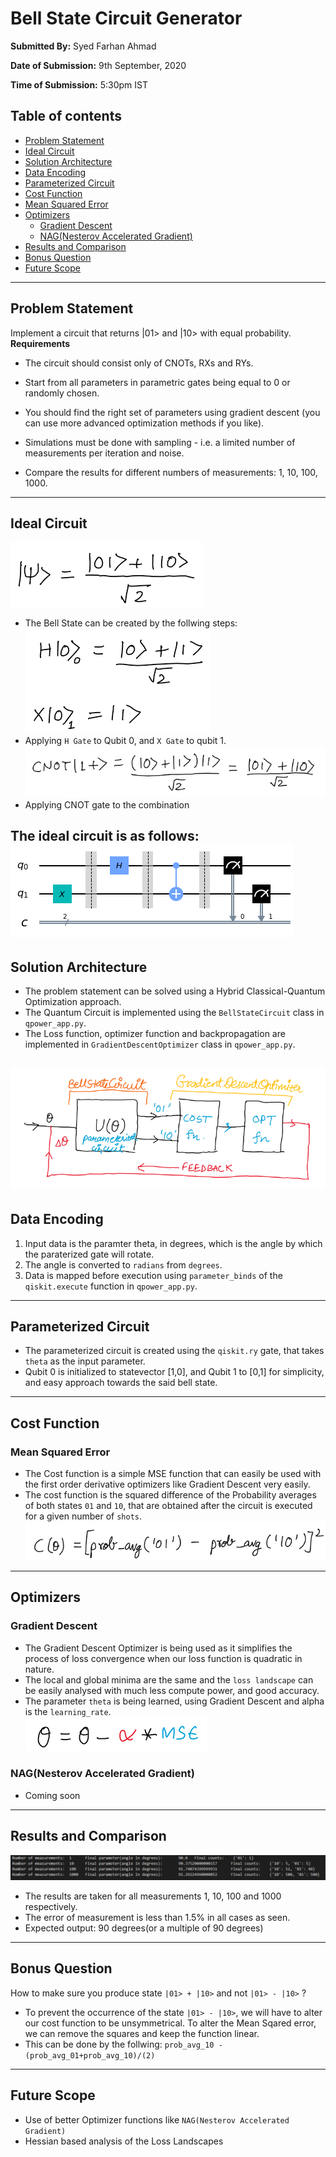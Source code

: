 # Bell State Circuit Generator

**Submitted By:** Syed Farhan Ahmad

**Date of Submission:** 9th September, 2020

**Time of Submission:** 5:30pm IST

## Table of contents
- [Problem Statement](#problem-statement)
- [Ideal Circuit](#ideal-circuit)
- [Solution Architecture](#solution-architecture)
- [Data Encoding](#data-encoding)
- [Parameterized Circuit](#parameterized-circuit)
- [Cost Function](#cost-function)
- [Mean Squared Error](#mean-squared-error)
- [Optimizers](#optimizers)
  - [Gradient Descent](#gradient-descent)
  - [NAG(Nesterov Accelerated Gradient)](#nagnesterov-accelerated-gradient)
- [Results and Comparison](#results-and-comparison)
- [Bonus Question](#bonus-question)
- [Future Scope](#future-scope)


---
## Problem Statement ##
Implement a circuit that returns |01> and |10> with equal probability.  
**Requirements**  
- The circuit should consist only of CNOTs, RXs and RYs.   
- Start from all parameters in parametric gates being equal to 0 or randomly chosen. 
- You should find the right set of parameters using gradient descent (you can use more advanced optimization methods if you like). 
- Simulations must be done with sampling - i.e. a limited number of measurements per iteration and noise. 

- Compare the results for different numbers of measurements: 1, 10, 100, 1000. 

---
## Ideal Circuit ##
![bell state](media/bell_state.png)  
- The Bell State can be created by the follwing steps:
![hadamard](media/hadamard.png)
- Applying `H Gate` to Qubit 0, and `X Gate` to qubit 1.
![cnot](media/cnot.png)  
- Applying CNOT gate to the combination  

The ideal circuit is as follows:
![Ideal](media/ideal_circuit.png)
---
## Solution Architecture
- The problem statement can be solved using a Hybrid Classical-Quantum Optimization approach.  
- The Quantum Circuit is implemented using the `BellStateCircuit` class in `qpower_app.py`.
- The Loss function, optimizer function and backpropagation are implemented in `GradientDescentOptimizer` class in `qpower_app.py`.
    
![architecture](media/architecture.png)
---
## Data Encoding ##
1. Input data is the paramter theta, in degrees, which is the angle by which the paraterized gate will rotate.
2. The angle is converted to `radians` from `degrees`.
3. Data is mapped before execution using `parameter_binds` of the `qiskit.execute` function in `qpower_app.py`.
---
## Parameterized Circuit ##
- The parameterized circuit is created using the `qiskit.ry` gate, that takes `theta` as the input parameter. 
- Qubit 0 is initialized to statevector [1,0], and Qubit 1 to [0,1] for simplicity, and easy approach towards the said bell state.
---
## Cost Function ##
### Mean Squared Error 
- The Cost function is a simple MSE function that can easily be used with the first order derivative optimizers like Gradient Descent very easily.
- The cost function is the squared difference of the Probability averages of both states `01` and `10`, that are obtained after the circuit is executed for a given number of `shots`.
![MSE](media/mse_cost_function.png)
---
## Optimizers ##
### Gradient Descent
- The Gradient Descent Optimizer is being used as it simplifies the process of loss convergence when our loss function is quadratic in nature.
- The local and global minima are the same and the `loss landscape` can be easily analysed with much less compute power, and good accuracy.
- The parameter `theta` is being learned, using Gradient Descent and alpha is the `learning_rate`.  
![gd](media/gradient_descent.png)

### NAG(Nesterov Accelerated Gradient)

- Coming soon
---
## Results and Comparison ##
![result gradient](media/output_gradient_descent.png)

- The results are taken for all measurements 1, 10, 100 and 1000 respectively.
- The error of measurement is less than 1.5% in all cases as seen.
- Expected output: 90 degrees(or a multiple of 90 degrees)
---
## Bonus Question ##
How to make sure you produce state `|01> + |10>` and not `|01> - |10>` ?

- To prevent the occurrence of the state `|01> - |10>`, we will have to alter our cost function to be unsymmetrical. To alter the Mean Sqared error, we can remove the squares and keep the function linear.
- This can be done by the follwing:
  `prob_avg_10 - (prob_avg_01+prob_avg_10)/(2)`
---
## Future Scope ##
- Use of better Optimizer functions like `NAG(Nesterov Accelerated Gradient)`
- Hessian based analysis of the Loss Landscapes